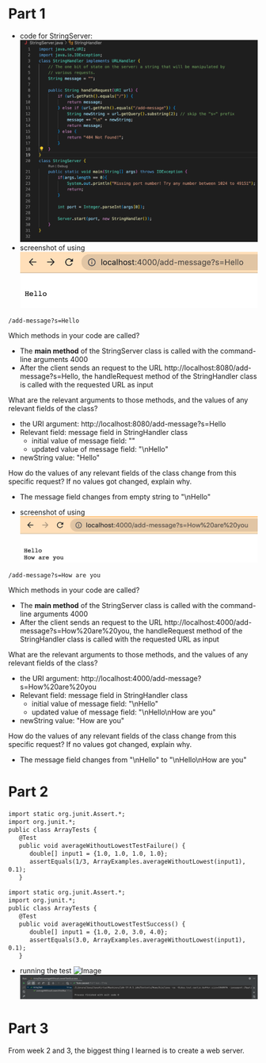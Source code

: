 # Part 1
* code for StringServer: 
![Image](code.png)
* screenshot of using 
![Image](hello.png)
```
/add-message?s=Hello
```
Which methods in your code are called?
* The **main method** of the StringServer class is called with the command-line arguments 4000
* After the client sends an request to the URL  http://localhost:8080/add-message?s=Hello, the handleRequest method of the StringHandler class is called with the requested URL as input

What are the relevant arguments to those methods, and the values of any relevant fields of the class?
* the URI argument: http://localhost:8080/add-message?s=Hello
* Relevant field: message field in StringHandler class
  * initial value of message field: ""
  * updated value of message field: "\nHello"
* newString value: "Hello"

How do the values of any relevant fields of the class change from this specific request? If no values got changed, explain why.
* The message field changes from empty string to "\nHello" 

* screenshot of using 
![Image](how_are_you.png)
```
/add-message?s=How are you
```
Which methods in your code are called?
* The **main method** of the StringServer class is called with the command-line arguments 4000
* After the client sends an request to the URL http://localhost:4000/add-message?s=How%20are%20you, the handleRequest method of the StringHandler class is called with the requested URL as input

What are the relevant arguments to those methods, and the values of any relevant fields of the class?
* the URI argument: http://localhost:4000/add-message?s=How%20are%20you
* Relevant field: message field in StringHandler class
  * initial value of message field: "\nHello"
  * updated value of message field: "\nHello\nHow are you"
* newString value: "How are you"

How do the values of any relevant fields of the class change from this specific request? If no values got changed, explain why.
* The message field changes from "\nHello" to "\nHello\nHow are you"


# Part 2

```
import static org.junit.Assert.*;
import org.junit.*;
public class ArrayTests {
   @Test 
   public void averageWithoutLowestTestFailure() { 
      double[] input1 = {1.0, 1.0, 1.0, 1.0};
      assertEquals(1/3, ArrayExamples.averageWithoutLowest(input1), 0.1);
   }
```

```
import static org.junit.Assert.*;
import org.junit.*;
public class ArrayTests {
   @Test 
   public void averageWithoutLowestTestSuccess() { 
      double[] input1 = {1.0, 2.0, 3.0, 4.0};
      assertEquals(3.0, ArrayExamples.averageWithoutLowest(input1), 0.1);
   }
```
* running the test
![Image](failture.png)
![Image](success.png)

# Part 3
From week 2 and 3, the biggest thing I learned is to create a web server. 

